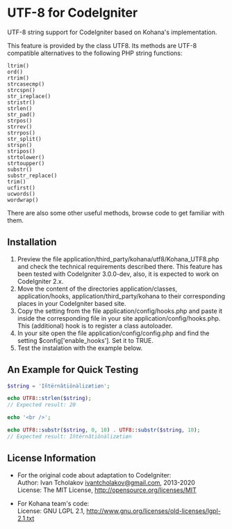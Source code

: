 UTF-8 for CodeIgniter
=====================

UTF-8 string support for CodeIgniter based on Kohana's implementation.

This feature is provided by the class UTF8. Its methods are UTF-8 compatible alternatives to the following PHP string functions:

    ltrim()
    ord()
    rtrim()
    strcasecmp()
    strcspn()
    str_ireplace()
    stristr()
    strlen()
    str_pad()
    strpos()
    strrev()
    strrpos()
    str_split()
    strspn()
    stripos()
    strtolower()
    strtoupper()
    substr()
    substr_replace()
    trim()
    ucfirst()
    ucwords()
    wordwrap()

There are also some other useful methods, browse code to get familiar with them.

Installation
------------

1. Preview the file application/third_party/kohana/utf8/Kohana_UTF8.php and check the technical requirements described there. This feature has been tested with CodeIgniter 3.0.0-dev, also, it is expected to work on CodeIgniter 2.x.
2. Move the content of the directories application/classes, application/hooks, application/third_party/kohana to their corresponding places in your CodeIgniter based site.
3. Copy the setting from the file application/config/hooks.php and paste it inside the corresponding file in your site application/config/hooks.php. This (additional) hook is to register a class autoloader.
4. In your site open the file application/config/config.php and find the setting $config['enable_hooks']. Set it to TRUE.
5. Test the instalation with the example below.

An Example for Quick Testing
----------------------------

```php
$string = 'Iñtërnâtiônàlizætiøn';

echo UTF8::strlen($string);
// Expected result: 20

echo '<br />';

echo UTF8::substr($string, 0, 10) . UTF8::substr($string, 10);
// Expected result: Iñtërnâtiônàlizætiøn
```

License Information
-------------------

* For the original code about adaptation to CodeIgniter:  
Author: Ivan Tcholakov <ivantcholakov@gmail.com>, 2013-2020  
License: The MIT License, http://opensource.org/licenses/MIT

* For Kohana team's code:  
License: GNU LGPL 2.1, http://www.gnu.org/licenses/old-licenses/lgpl-2.1.txt
